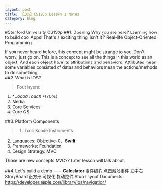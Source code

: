 ```yaml
---
layout: post
title: 【IOS】CS193p Lesson 1 Notes
category: blog
---
```

#Stanford University CS193p
##1. Opening
Why you are here?
Learning how to build cool Apps! That's a exciting thing, isn't it ?
Real-life Object-Oriented Programming 

If you never heard before, this concept might be strange to you. Don't worry, just go on. This is a concept to see all the things in this world as an object. And each object have its attributions and behaviors. Attributes mean some variables consisted of datas and behaviors mean the actions/methods to do something.     
##2. What is IOS?
>Fout layers:
1. **Cocoa Touch* *(70%)
2. Media
3. Core Services
4. Core OS

##3. Platform Components
>1. Tool: Xcode Instruments
2. Languages: Objective-C、**Swift**
3. Frameworks: Foundation
4. Design Strategy: MVC

Those are new concepts
MVC?? Later lesson will talk about.

##4. Let's build a demo —— **Calculator**
事件编程 点击触发事件
左中右
StoryBoard 正方形 可视化 拖动控件
Atuo Layout
Documents:
https://developer.apple.com/library/ios/navigation/

    





